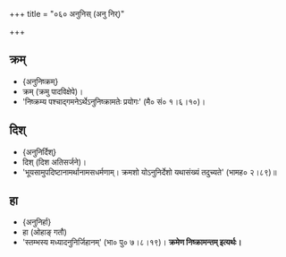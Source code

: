 +++
title = "०६० अनुनिस् (अनु निर्)"

+++
## क्रम्
- {अनुनिष्क्रम्}
- क्रम् (क्रमु पादविक्षेपे)।
- 'निष्क्रम्य पश्चाद्गमनेऽर्थेऽनुनिष्क्रामतेः प्रयोगः' (मै० सं० १।६।१०)।

## दिश्
- {अनुनिर्दिश्}
- दिश् (दिश अतिसर्जने)।
- 'भूयसामुपदिष्टानामर्थानामसधर्मणाम्। क्रमशो योऽनुनिर्देशो यथासंख्यं तदुच्यते' (भामह० २।८९)॥

## हा
- {अनुनिर्हा}
- हा (ओहाङ् गतौ)
- 'स्तम्भस्य मध्यादनुनिर्जिहानम्' (भा० पु० ७।८।१९)। **क्रमेण निष्क्रामन्तम् इत्यर्थः।**
